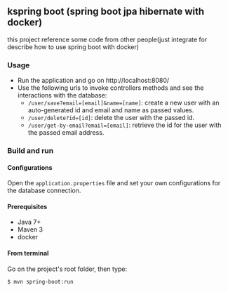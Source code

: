 ## kspring boot (spring boot jpa hibernate with docker)
this project reference some code from other people(just integrate for describe
how to use spring boot with docker)

### Usage

- Run the application and go on http://localhost:8080/
- Use the following urls to invoke controllers methods and see the interactions
  with the database:
    * `/user/save?email=[email]&name=[name]`: create a new user with an 
      auto-generated id and email and name as passed values.
    * `/user/delete?id=[id]`: delete the user with the passed id.
    * `/user/get-by-email?email=[email]`: retrieve the id for the user with the
      passed email address.

### Build and run

#### Configurations

Open the `application.properties` file and set your own configurations for the
database connection.

#### Prerequisites

- Java 7+
- Maven 3
- docker

#### From terminal

Go on the project's root folder, then type:

    $ mvn spring-boot:run


